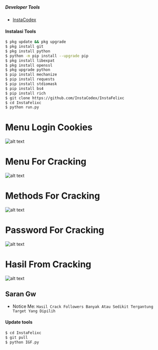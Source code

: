 ##### Developer Tools
- [InstaCodex]()
#### Instalasi Tools
``` bash
$ pkg update && pkg upgrade
$ pkg install git
$ pkg install python
$ python -m pip install --upgrade pip
$ pkg install libexpat
$ pkg install openssl
$ pkg upgrade python
$ pip install mechanize
$ pip install requests
$ pip install stdiomask
$ pip install bs4
$ pip install rich
$ git clone https://github.com/InstaCodex/InstaFelixc
$ cd InstaFelixc
$ python run.py
```
# Menu Login Cookies
![alt text](https://raw.githubusercontent.com/InstaCodex/InstaFelixc/main/Screenshot/LoginCookies.jpg?raw=true)

# Menu For Cracking
![alt text](https://raw.githubusercontent.com/InstaCodex/InstaFelixc/main/Screenshot/MenuCracking.jpg?raw=true)

# Methods For Cracking
![alt text](https://raw.githubusercontent.com/InstaCodex/InstaFelixc/main/Screenshot/MethodCracking.jpg)

# Password For Cracking
![alt text](https://raw.githubusercontent.com/InstaCodex/InstaFelixc/main/Screenshot/PassworCracking.jpg)

# Hasil From Cracking
![alt text](https://raw.githubusercontent.com/InstaCodex/InstaFelixc/main/Screenshot/HasilCracking.jpg)

## Saran Gw
- Notice Me: ```Hasil Crack Followers Banyak Atau Sedikit Tergantung Target Yang Dipilih```

#### Update tools
``` bash
$ cd InstaFelixc
$ git pull
$ python IGF.py
